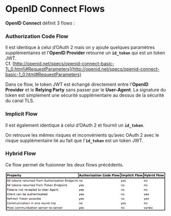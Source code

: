 # OpenID Connect Flows

**OpenID Connect** définit 3 flows :

### **Authorization Code Flow**

Il est identique à celui d’OAuth 2 mais on y ajoute quelques paramètres supplémentaires et l'**OpenID Provider** retourne un **`id_token`** qui est un token JWT.  
Cf. [http://openid.net/specs/openid-connect-basic-1\_0.html\#RequestParameters](http://openid.net/specs/openid-connect-basic-1_0.html#RequestParameters)

Dans ce flow, le token JWT est échangé directement entre l'**OpenID Provider** et le **Relying Party** sans passer par le **User-Agent**. La signature du token est simplement une sécurité supplémentaire au dessus de la sécurité du canal TLS.

### **Implicit Flow**

Il est également identique à celui d’OAuth 2 et fournit un **`id_token`**.

On retrouve les mêmes risques et inconvénients qu’avec OAuth 2 avec le risque supplémentaire lié au fait que l'**`id_token`** est un token JWT.

### **Hybrid Flow**

Ce flow permet de fusionner les deux flows précédents.

![OpenID Connect Flows Properties](../../.gitbook/assets/image.png)

